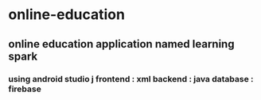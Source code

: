 # online-education


<html>
  <h2>
    online education application named learning spark
  </h2>

  <h3>
    using android studio  j
    frontend : xml 
    backend : java
    database : firebase 
  </h3>
</html>
